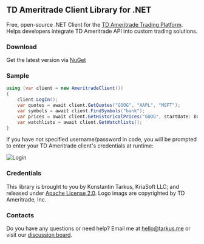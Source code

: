## TD Ameritrade Client Library for .NET

Free, open-source .NET Client for the [TD Ameritrade Trading Platform](https://www.tdameritrade.com/api.page).
Helps developers integrate TD Ameritrade API into custom trading solutions.

### Download

Get the latest version via [NuGet](https://www.nuget.org/packages/TDAmeritrade.Client/)

### Sample

```csharp
using (var client = new AmeritradeClient())
{
    client.LogIn();
    var quotes = await client.GetQuotes("GOOG", "AAPL", "MSFT");
    var symbols = await client.FindSymbols("bank");
    var prices = await client.GetHistoricalPrices("GOOG", startDate: DateTime.Now.AddYears(-1));
    var watchlists = await client.GetWatchlists();
}
```

If you have not specified username/password in code, you will be prompted to enter your
TD Ameritrade client's credentials at runtime:

![Login](http://i.imgur.com/GKl4jYw.png)

### Credentials

This library is brought to you by Konstantin Tarkus, KriaSoft LLC;
and released under [Apache License 2.0](https://raw.github.com/kriasoft/tdameritrade/master/LICENSE.txt).
Logo imags are copyrighted by TD Ameritrade, Inc.

### Contacts

Do you have any questions or need help? Email me at [hello@tarkus.me](mailto:hello@tarkus.me)
or visit our [discussion board](https://groups.google.com/forum/#!forum/tdasdk).